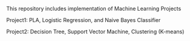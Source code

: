 This repository includes implementation of Machine Learning Projects

Project1: PLA, Logistic Regression, and Naive Bayes Classifier

Project2: Decision Tree, Support Vector Machine, Clustering (K-means)
